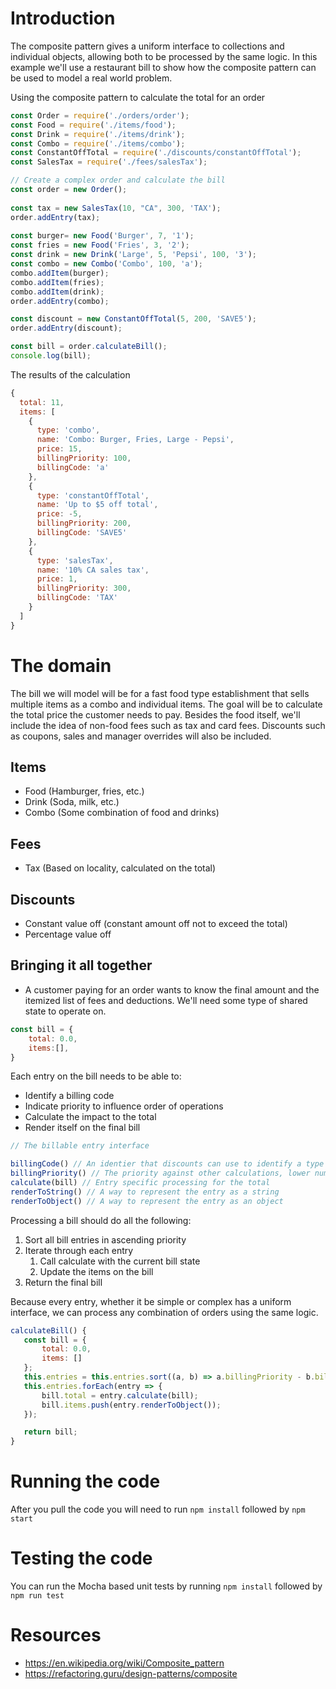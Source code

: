 # Introduction

The composite pattern gives a uniform interface to collections and individual objects, allowing both to be processed by the same logic. In this example we'll use a restaurant bill to show how the composite pattern can be used to model a real world problem.

Using the composite pattern to calculate the total for an order
```js
const Order = require('./orders/order');
const Food = require('./items/food');
const Drink = require('./items/drink');
const Combo = require('./items/combo');
const ConstantOffTotal = require('./discounts/constantOffTotal');
const SalesTax = require('./fees/salesTax');

// Create a complex order and calculate the bill
const order = new Order();
        
const tax = new SalesTax(10, "CA", 300, 'TAX');
order.addEntry(tax);
        
const burger= new Food('Burger', 7, '1');
const fries = new Food('Fries', 3, '2');
const drink = new Drink('Large', 5, 'Pepsi', 100, '3');
const combo = new Combo('Combo', 100, 'a');
combo.addItem(burger);
combo.addItem(fries);
combo.addItem(drink);
order.addEntry(combo);

const discount = new ConstantOffTotal(5, 200, 'SAVE5');
order.addEntry(discount);

const bill = order.calculateBill();
console.log(bill);
```

The results of the calculation
```js
{
  total: 11,
  items: [
    {
      type: 'combo',
      name: 'Combo: Burger, Fries, Large - Pepsi',
      price: 15,
      billingPriority: 100,
      billingCode: 'a'
    },
    {
      type: 'constantOffTotal',
      name: 'Up to $5 off total',
      price: -5,
      billingPriority: 200,
      billingCode: 'SAVE5'
    },
    {
      type: 'salesTax',
      name: '10% CA sales tax',
      price: 1,
      billingPriority: 300,
      billingCode: 'TAX'
    }
  ]
}
```

# The domain

The bill we will model will be for a fast food type establishment that sells multiple items as a combo and individual items. The goal will be to calculate the total price the customer needs to pay. Besides the food itself, we'll include the idea of non-food fees such as tax and card fees. Discounts such as coupons, sales and manager overrides will also be included.

## Items

 - Food (Hamburger, fries, etc.)
 - Drink (Soda, milk, etc.)
 - Combo (Some combination of food and drinks)

## Fees

 - Tax (Based on locality, calculated on the total)

## Discounts

 - Constant value off (constant amount off not to exceed the total)
 - Percentage value off

 ## Bringing it all together

  - A customer paying for an order wants to know the final amount and the itemized list of fees and deductions. We'll need some type of shared state to operate on.

```js
const bill = {
    total: 0.0,
    items:[],
}
```

Each entry on the bill needs to be able to:
 - Identify a billing code
 - Indicate priority to influence order of operations
 - Calculate the impact to the total
 - Render itself on the final bill

```js
// The billable entry interface

billingCode() // An identier that discounts can use to identify a type of purchase
billingPriority() // The priority against other calculations, lower numbers are processed first
calculate(bill) // Entry specific processing for the total
renderToString() // A way to represent the entry as a string
renderToObject() // A way to represent the entry as an object

```

Processing a bill should do all the following:

 1. Sort all bill entries in ascending priority
 2. Iterate through each entry
    1. Call calculate with the current bill state
    2. Update the items on the bill
 3. Return the final bill

 Because every entry, whether it be simple or complex has a uniform interface, we can process any combination of orders using the same logic.

 ```js
 calculateBill() {
    const bill = {
        total: 0.0,
        items: []
    };
    this.entries = this.entries.sort((a, b) => a.billingPriority - b.billingPriority);
    this.entries.forEach(entry => {
        bill.total = entry.calculate(bill);
        bill.items.push(entry.renderToObject());
    });

    return bill;
}
```

# Running the code

After you pull the code you will need to run `npm install` followed by `npm start`

# Testing the code

You can run the Mocha based unit tests by running `npm install` followed by `npm run test`

# Resources
 - https://en.wikipedia.org/wiki/Composite_pattern
 - https://refactoring.guru/design-patterns/composite
